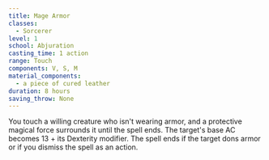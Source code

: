 ```yaml
---
title: Mage Armor
classes:
  - Sorcerer
level: 1
school: Abjuration
casting_time: 1 action
range: Touch
components: V, S, M
material_components:
  - a piece of cured leather
duration: 8 hours
saving_throw: None
---
```


You touch a willing creature who isn't wearing armor, and a protective magical force surrounds it until the spell ends. The target's base AC becomes 13 + its Dexterity modifier. The spell ends if the target dons armor or if you dismiss the spell as an action.
